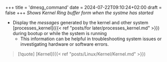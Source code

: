 +++
title = 'dmesg_command'
date = 2024-07-22T09:10:24+02:00
draft = false
+++
*Shows Kernel Ring buffer form when the systme has started*

- Display the *messages* generated by the kernel and other system [processes_kernel]({{< ref "posts/for later/processes_kernel.md" >}})  during bootup or while the system is running
	- This information can be helpful in troubleshooting system issues or investigating hardware or software errors.
 
>[!quote] [Kernel]({{< ref "posts/Linux/Kernel/Kernel.md" >}})
